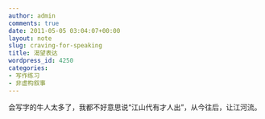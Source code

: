 ```yaml
---
author: admin
comments: true
date: 2011-05-05 03:04:07+00:00
layout: note
slug: craving-for-speaking
title: 渴望表达
wordpress_id: 4250
categories:
- 写作练习
- 非虚构叙事
---
```


会写字的牛人太多了，我都不好意思说“江山代有才人出”，从今往后，让江河流。

